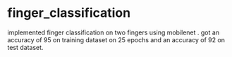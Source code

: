 # finger_classification
implemented finger classification on two fingers using mobilenet . got an accuracy of 95 on training dataset on 25 epochs and an accuracy of 92 on test dataset.
